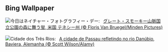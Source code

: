 ## Bing Wallpaper
![](https://www.bing.com/th?id=OHR.SmokyFireflies_JA-JP1430941774_UHD.jpg&w=1000)今日はネイチャー・フォトグラフィー・デー:&nbsp;&ensp;[グレート・スモーキー山脈国立公園の森に舞う蛍, 米国 テネシー州 (© Floris Van Bruegel/Minden Pictures)](https://www.bing.com/th?id=OHR.SmokyFireflies_JA-JP1430941774_UHD.jpg)
<br><br/>
![](https://www.bing.com/th?id=OHR.PassauSunsetJune_PT-BR1202861779_UHD.jpg&w=1000)Cidade dos Três Rios:&nbsp;&ensp;[A cidade de Passau refletindo no rio Danúbio, Baviera, Alemanha (© Scott Wilson/Alamy)](https://www.bing.com/th?id=OHR.PassauSunsetJune_PT-BR1202861779_UHD.jpg)
<br><br/>
